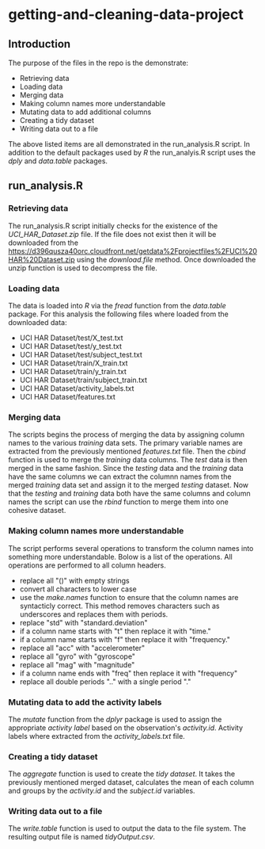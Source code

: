 # getting-and-cleaning-data-project
## Introduction
The purpose of the files in the repo is the demonstrate:
- Retrieving data
- Loading data
- Merging data
- Making column names more understandable
- Mutating data to add additional columns
- Creating a tidy dataset
- Writing data out to a file

The above listed items are all demonstrated in the run_analysis.R script.  In addition to the default packages used by _R_ the run_analyis.R script uses the _dply_ and _data.table_ packages.

## run_analysis.R
### Retrieving data
The run_analysis.R script initially checks for the existence of the _UCI_HAR_Dataset.zip_ file.  If the file does not exist then it will be downloaded from the <https://d396qusza40orc.cloudfront.net/getdata%2Fprojectfiles%2FUCI%20HAR%20Dataset.zip> using the _download.file_ method.  Once downloaded the unzip function is used to decompress the file.

### Loading data
The data is loaded into _R_ via the _fread_ function from the _data.table_ package.  For this analysis the following files where loaded from the downloaded data:
- UCI HAR Dataset/test/X_test.txt
- UCI HAR Dataset/test/y_test.txt
- UCI HAR Dataset/test/subject_test.txt
- UCI HAR Dataset/train/X_train.txt
- UCI HAR Dataset/train/y_train.txt
- UCI HAR Dataset/train/subject_train.txt
- UCI HAR Dataset/activity_labels.txt
- UCI HAR Dataset/features.txt

### Merging data
The scripts begins the process of merging the data by assigning column names to the various *training* data sets.  The primary variable names are extracted from the previously mentioned _features.txt_ file.  Then the _cbind_ function is used to merge the *training* data columns.  The *test* data is then merged in the same fashion.  Since the *testing* data and the *training* data have the same columns we can extract the columnn names from the merged *training* data set and assign it to the merged *testing* dataset.  Now that the *testing* and *training* data both have the same columns and column names the script can use the _rbind_ function to merge them into one cohesive dataset.

### Making column names more understandable
The script performs several operations to transform the column names into something more understandable.  Bolow is a list of the operations.  All operations are performed to all column headers.
- replace all "()" with empty strings
- convert all characters to lower case
- use the _make.names_ function to ensure that the column names are syntacticly correct.  This method removes characters such as underscores and replaces them with periods.
- replace "std" with "standard.deviation"
- if a column name starts with "t" then replace it with "time."
- if a column name starts with "f" then replace it with "frequency."
- replace all "acc" with "accelerometer"
- replace all "gyro" with "gyroscope"
- replace all "mag" with "magnitude"
- if a column name ends with "freq" then replace it with "frequency"
- replace all double periods ".." with a single period "."

### Mutating data to add the activity labels
The _mutate_ function from the _dplyr_ package is used to assign the appropriate _activity label_ based on the observation's _activity.id_.  Activity labels where extracted from the _activity_labels.txt_ file.

### Creating a tidy dataset
The _aggregate_ function is used to create the _tidy dataset_.  It takes the previously mentioned merged dataset, calculates the mean of each column and groups by the _activity.id_ and the _subject.id_ variables.

### Writing data out to a file
The _write.table_ function is used to output the data to the file system.  The resulting output file is named _tidyOutput.csv_.
